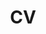 ---
layout: cv
permalink: /cv/
title: CV
nav: true
nav_order: 1
cv_pdf: cv.pdf
# description: This is a description of the page. You can modify it in '_pages/cv.md'. You can also change or remove the top pdf download button.
toc:
  sidebar: left
---